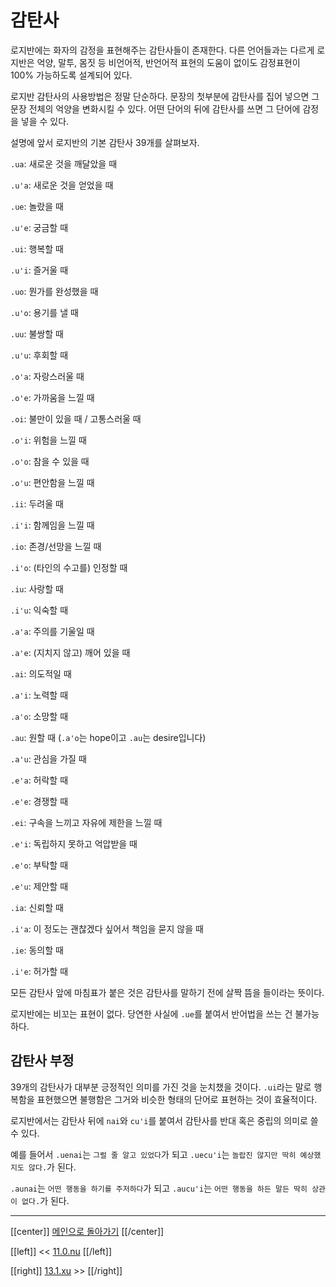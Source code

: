 # 감탄사

로지반에는 화자의 감정을 표현해주는 감탄사들이 존재한다. 다른 언어들과는 다르게 로지반은 억양, 말투, 몸짓 등 비언어적, 반언어적 표현의 도움이 없이도 감정표현이 100% 가능하도록 설계되어 있다.

로지반 감탄사의 사용방법은 정말 단순하다. 문장의 첫부분에 감탄사를 집어 넣으면 그 문장 전체의 억양을 변화시킬 수 있다. 어떤 단어의 뒤에 감탄사를 쓰면 그 단어에 감정을 넣을 수 있다.

설명에 앞서 로지반의 기본 감탄사 39개를 살펴보자.

`.ua`: 새로운 것을 깨달았을 때

`.u'a`: 새로운 것을 얻었을 때

`.ue`: 놀랐을 때

`.u'e`: 궁금할 때

`.ui`: 행복할 때

`.u'i`: 즐거울 때

`.uo`: 뭔가를 완성했을 때

`.u'o`: 용기를 낼 때

`.uu`: 불쌍할 때

`.u'u`: 후회할 때

`.o'a`: 자랑스러울 때

`.o'e`: 가까움을 느낄 때

`.oi`: 불만이 있을 때 / 고통스러울 때

`.o'i`: 위험을 느낄 때

`.o'o`: 참을 수 있을 때

`.o'u`: 편안함을 느낄 때

`.ii`: 두려울 때

`.i'i`: 함께임을 느낄 때

`.io`: 존경/선망을 느낄 때

`.i'o`: (타인의 수고를) 인정할 때

`.iu`: 사랑할 때

`.i'u`: 익숙할 때

`.a'a`: 주의를 기울일 때

`.a'e`: (지치지 않고) 깨어 있을 때

`.ai`: 의도적일 때

`.a'i`: 노력할 때

`.a'o`: 소망할 때

`.au`: 원할 때 (`.a'o`는 hope이고 `.au`는 desire입니다)

`.a'u`: 관심을 가질 때

`.e'a`: 허락할 때

`.e'e`: 경쟁할 때

`.ei`: 구속을 느끼고 자유에 제한을 느낄 때

`.e'i`: 독립하지 못하고 억압받을 때

`.e'o`: 부탁할 때

`.e'u`: 제안할 때

`.ia`: 신뢰할 때

`.i'a`: 이 정도는 괜찮겠다 싶어서 책임을 묻지 않을 때

`.ie`: 동의할 때

`.i'e`: 허가할 때

모든 감탄사 앞에 마침표가 붙은 것은 감탄사를 말하기 전에 살짝 뜸을 들이라는 뜻이다.

로지반에는 비꼬는 표현이 없다. 당연한 사실에 `.ue`를 붙여서 반어법을 쓰는 건 불가능하다.

## 감탄사 부정

39개의 감탄사가 대부분 긍정적인 의미를 가진 것을 눈치챘을 것이다. `.ui`라는 말로 행복함을 표현했으면 불행함은 그거와 비슷한 형태의 단어로 표현하는 것이 효율적이다.

로지반에서는 감탄사 뒤에 `nai`와 `cu'i`를 붙여서 감탄사를 반대 혹은 중립의 의미로 쓸 수 있다.

예를 들어서 `.uenai`는 `그럴 줄 알고 있었다`가 되고 `.uecu'i`는 `놀랍진 않지만 딱히 예상했지도 않다.`가 된다.

`.aunai`는 `어떤 행동을 하기를 주저하다`가 되고 `.aucu'i`는 `어떤 행동을 하든 말든 딱히 상관이 없다.`가 된다.

---

[[center]]
[메인으로 돌아가기](index.html)
[[/center]]

[[left]]
<< [11.0.nu](11_00_nu.html)
[[/left]]

[[right]]
[13.1.xu](13_01_xu.html) >>
[[/right]]
